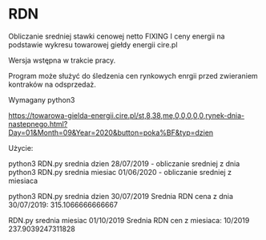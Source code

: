 # RDN

Obliczanie sredniej stawki cenowej netto FIXING I	ceny energii na podstawie wykresu towarowej giełdy energii cire.pl

Wersja wstępna w trakcie pracy.

Program może służyć do śledzenia cen rynkowych enrgii przed zwieraniem kontraków na odsprzedaż.

Wymagany python3

https://towarowa-gielda-energii.cire.pl/st,8,38,me,0,0,0,0,0,rynek-dnia-nastepnego.html?Day=01&Month=09&Year=2020&button=poka%BF&typ=dzien

Użycie:

python3 RDN.py  srednia dzien 28/07/2019 - obliczanie sredniej z dnia
python3 RDN.py  srednia miesiac 01/06/2020 - obliczanie sredniej z miesiaca 



python3 RDN.py  srednia dzien 30/07/2019
Srednia RDN cena z dnia 30/07/2019:
315.1066666666667


RDN.py  srednia miesiac 01/10/2019
Srednia RDN cen z miesiaca: 10/2019
237.9039247311828

